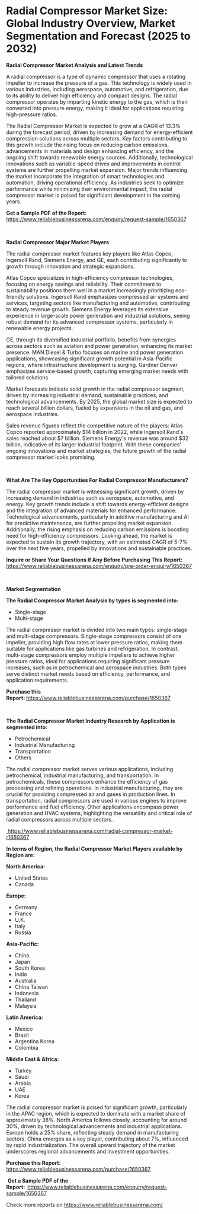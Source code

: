 <p><h1>Radial Compressor Market Size: Global Industry Overview, Market Segmentation and Forecast (2025 to 2032)</h1></p><p><strong>Radial Compressor Market Analysis and Latest Trends</strong></p>
<p><p>A radial compressor is a type of dynamic compressor that uses a rotating impeller to increase the pressure of a gas. This technology is widely used in various industries, including aerospace, automotive, and refrigeration, due to its ability to deliver high efficiency and compact designs. The radial compressor operates by imparting kinetic energy to the gas, which is then converted into pressure energy, making it ideal for applications requiring high-pressure ratios.</p><p>The Radial Compressor Market is expected to grow at a CAGR of 13.3% during the forecast period, driven by increasing demand for energy-efficient compression solutions across multiple sectors. Key factors contributing to this growth include the rising focus on reducing carbon emissions, advancements in materials and design enhancing efficiency, and the ongoing shift towards renewable energy sources. Additionally, technological innovations such as variable-speed drives and improvements in control systems are further propelling market expansion. Major trends influencing the market incorporate the integration of smart technologies and automation, driving operational efficiency. As industries seek to optimize performance while minimizing their environmental impact, the radial compressor market is poised for significant development in the coming years.</p></p>
<p><strong>Get a Sample PDF of the Report:&nbsp;</strong> <a href="https://www.reliablebusinessarena.com/enquiry/request-sample/1650367?utm_campaign=3501&utm_medium=2&utm_source=Github&utm_content=ia&utm_term=08042025&utm_id=radial-compressor">https://www.reliablebusinessarena.com/enquiry/request-sample/1650367</a></p>
<p>&nbsp;</p>
<p><strong>Radial Compressor Major Market Players</strong></p>
<p><p>The radial compressor market features key players like Atlas Copco, Ingersoll Rand, Siemens Energy, and GE, each contributing significantly to growth through innovation and strategic expansions. </p><p>Atlas Copco specializes in high-efficiency compressor technologies, focusing on energy savings and reliability. Their commitment to sustainability positions them well in a market increasingly prioritizing eco-friendly solutions. Ingersoll Rand emphasizes compressed air systems and services, targeting sectors like manufacturing and automotive, contributing to steady revenue growth. Siemens Energy leverages its extensive experience in large-scale power generation and industrial solutions, seeing robust demand for its advanced compressor systems, particularly in renewable energy projects.</p><p>GE, through its diversified industrial portfolio, benefits from synergies across sectors such as aviation and power generation, enhancing its market presence. MAN Diesel & Turbo focuses on marine and power generation applications, showcasing significant growth potential in Asia-Pacific regions, where infrastructure development is surging. Gardner Denver emphasizes service-based growth, capturing emerging market needs with tailored solutions.</p><p>Market forecasts indicate solid growth in the radial compressor segment, driven by increasing industrial demand, sustainable practices, and technological advancements. By 2025, the global market size is expected to reach several billion dollars, fueled by expansions in the oil and gas, and aerospace industries.</p><p>Sales revenue figures reflect the competitive nature of the players: Atlas Copco reported approximately $14 billion in 2022, while Ingersoll Rand's sales reached about $7 billion. Siemens Energy's revenue was around $32 billion, indicative of its larger industrial footprint. With these companies' ongoing innovations and market strategies, the future growth of the radial compressor market looks promising.</p></p>
<p>&nbsp;</p>
<p><strong>What Are The Key Opportunities For Radial Compressor Manufacturers?</strong></p>
<p><p>The radial compressor market is witnessing significant growth, driven by increasing demand in industries such as aerospace, automotive, and energy. Key growth trends include a shift towards energy-efficient designs and the integration of advanced materials for enhanced performance. Technological advancements, particularly in additive manufacturing and AI for predictive maintenance, are further propelling market expansion. Additionally, the rising emphasis on reducing carbon emissions is boosting need for high-efficiency compressors. Looking ahead, the market is expected to sustain its growth trajectory, with an estimated CAGR of 5-7% over the next five years, propelled by innovations and sustainable practices.</p></p>
<p><strong>Inquire or Share Your Questions If Any Before Purchasing This Report:</strong> <a href="https://www.reliablebusinessarena.com/enquiry/pre-order-enquiry/1650367?utm_campaign=3501&utm_medium=2&utm_source=Github&utm_content=ia&utm_term=08042025&utm_id=radial-compressor">https://www.reliablebusinessarena.com/enquiry/pre-order-enquiry/1650367</a></p>
<p>&nbsp;</p>
<p><strong>Market Segmentation</strong></p>
<p><strong>The Radial Compressor Market Analysis by types is segmented into:</strong></p>
<p><ul><li>Single-stage</li><li>Multi-stage</li></ul></p>
<p><p>The radial compressor market is divided into two main types: single-stage and multi-stage compressors. Single-stage compressors consist of one impeller, providing high flow rates at lower pressure ratios, making them suitable for applications like gas turbines and refrigeration. In contrast, multi-stage compressors employ multiple impellers to achieve higher pressure ratios, ideal for applications requiring significant pressure increases, such as in petrochemical and aerospace industries. Both types serve distinct market needs based on efficiency, performance, and application requirements.</p></p>
<p><strong>Purchase this Report:&nbsp;</strong><a href="https://www.reliablebusinessarena.com/purchase/1650367?utm_campaign=3501&utm_medium=2&utm_source=Github&utm_content=ia&utm_term=08042025&utm_id=radial-compressor">https://www.reliablebusinessarena.com/purchase/1650367</a></p>
<p>&nbsp;</p>
<p><strong>The Radial Compressor Market Industry Research by Application is segmented into:</strong></p>
<p><ul><li>Petrochemical</li><li>Industrial Manufacturing</li><li>Transportation</li><li>Others</li></ul></p>
<p><p>The radial compressor market serves various applications, including petrochemical, industrial manufacturing, and transportation. In petrochemicals, these compressors enhance the efficiency of gas processing and refining operations. In industrial manufacturing, they are crucial for providing compressed air and gases in production lines. In transportation, radial compressors are used in various engines to improve performance and fuel efficiency. Other applications encompass power generation and HVAC systems, highlighting the versatility and critical role of radial compressors across multiple sectors.</p></p>
<p><a href="https://www.reliablebusinessarena.com/radial-compressor-market-r1650367?utm_campaign=3501&utm_medium=2&utm_source=Github&utm_content=ia&utm_term=08042025&utm_id=radial-compressor">&nbsp;https://www.reliablebusinessarena.com/radial-compressor-market-r1650367</a></p>
<p><strong>In terms of Region, the Radial Compressor Market Players available by Region are:</strong></p>
<p>
    <p> <strong> North America: </strong>
        <ul>
            <li>United States</li>
            <li>Canada</li>
        </ul>
        </p> 
    <p> <strong> Europe: </strong>
        <ul>
            <li>Germany</li>
            <li>France</li>
            <li>U.K.</li>
            <li>Italy</li>
            <li>Russia</li>
        </ul>
        </p> 
    <p> <strong> Asia-Pacific: </strong>
        <ul>
            <li>China</li>
            <li>Japan</li>
            <li>South Korea</li>
            <li>India</li>
            <li>Australia</li>
            <li>China Taiwan</li>
            <li>Indonesia</li>
            <li>Thailand</li>
            <li>Malaysia</li>
        </ul>
        </p> 
    <p> <strong> Latin America: </strong>
        <ul>
            <li>Mexico</li>
            <li>Brazil</li>
            <li>Argentina Korea</li>
            <li>Colombia</li>
        </ul>
        </p> 
    <p> <strong> Middle East & Africa: </strong>
        <ul>
            <li>Turkey</li>
            <li>Saudi</li>
            <li>Arabia</li>
            <li>UAE</li>
            <li>Korea</li>
        </ul>
    </p>
    </p>
<p><p>The radial compressor market is poised for significant growth, particularly in the APAC region, which is expected to dominate with a market share of approximately 38%. North America follows closely, accounting for around 30%, driven by technological advancements and industrial applications. Europe holds a 25% share, reflecting steady demand in manufacturing sectors. China emerges as a key player, contributing about 7%, influenced by rapid industrialization. The overall upward trajectory of the market underscores regional advancements and investment opportunities.</p></p>
<p><strong>Purchase this Report: </strong><a href="https://www.reliablebusinessarena.com/purchase/1650367?utm_campaign=3501&utm_medium=2&utm_source=Github&utm_content=ia&utm_term=08042025&utm_id=radial-compressor">https://www.reliablebusinessarena.com/purchase/1650367</a></p>
<p>&nbsp;<strong>Get a Sample PDF of the Report:&nbsp;&nbsp;</strong><a href="https://www.reliablebusinessarena.com/enquiry/request-sample/1650367?utm_campaign=3501&utm_medium=2&utm_source=Github&utm_content=ia&utm_term=08042025&utm_id=radial-compressor">https://www.reliablebusinessarena.com/enquiry/request-sample/1650367</a></p>
<p><strong></strong></p>
<p>Check more reports on <a href="https://www.reliablebusinessarena.com/?utm_campaign=3501&utm_medium=2&utm_source=Github&utm_content=ia&utm_term=08042025&utm_id=radial-compressor">https://www.reliablebusinessarena.com/</a></p>